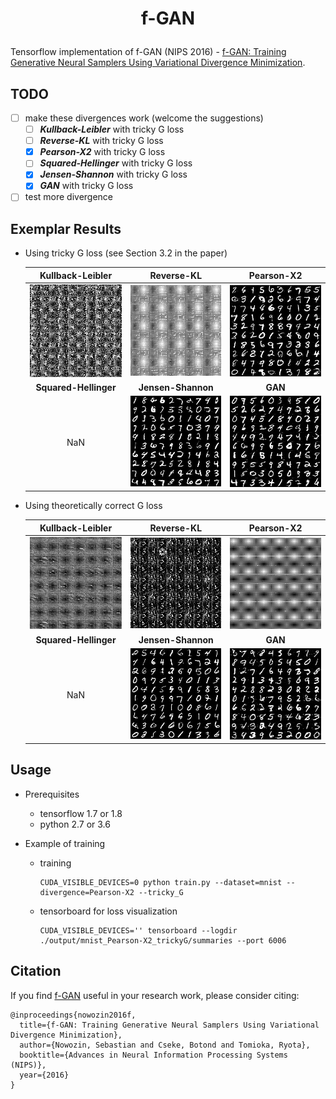 # <p align="center"> f-GAN </p>

Tensorflow implementation of f-GAN (NIPS 2016) - [f-GAN: Training Generative Neural Samplers Using Variational Divergence Minimization](https://arxiv.org/abs/1606.00709).

## TODO

- [ ] make these divergences work (welcome the suggestions)
    - [ ] ***Kullback-Leibler*** with tricky G loss
    - [ ] ***Reverse-KL*** with tricky G loss
    - [x] ***Pearson-X2*** with tricky G loss
    - [ ] ***Squared-Hellinger*** with tricky G loss
    - [x] ***Jensen-Shannon*** with tricky G loss
    - [x] ***GAN*** with tricky G loss
- [ ] test more divergence

## Exemplar Results

- Using tricky G loss (see Section 3.2 in the paper)

    Kullback-Leibler                                | Reverse-KL                                    | Pearson-X2
    :---:                                           | :---:                                         | :---:
    <img src="./pics/Kullback-Leibler_trickyG.jpg"> | <img src="./pics/Reverse-KL_trickyG.jpg">     | <img src="./pics/Pearson-X2_trickyG.jpg">
    **Squared-Hellinger**                           | **Jensen-Shannon**                            | **GAN**
    NaN                                             | <img src="./pics/Jensen-Shannon_trickyG.jpg"> | <img src="./pics/GAN_trickyG.jpg">

- Using theoretically correct G loss

    Kullback-Leibler                                | Reverse-KL                                    | Pearson-X2
    :---:                                           | :---:                                         | :---:
    <img src="./pics/Kullback-Leibler_normalG.jpg"> | <img src="./pics/Reverse-KL_normalG.jpg">     | <img src="./pics/Pearson-X2_normalG.jpg">
    **Squared-Hellinger**                           | **Jensen-Shannon**                            | **GAN**
    NaN                                             | <img src="./pics/Jensen-Shannon_normalG.jpg"> | <img src="./pics/GAN_normalG.jpg">

## Usage

- Prerequisites
    - tensorflow 1.7 or 1.8
    - python 2.7 or 3.6


- Example of training
    - training

        ```console
        CUDA_VISIBLE_DEVICES=0 python train.py --dataset=mnist --divergence=Pearson-X2 --tricky_G
        ```

    - tensorboard for loss visualization

        ```console
        CUDA_VISIBLE_DEVICES='' tensorboard --logdir ./output/mnist_Pearson-X2_trickyG/summaries --port 6006
        ```

## Citation
If you find [f-GAN](https://arxiv.org/abs/1606.00709) useful in your research work, please consider citing:

    @inproceedings{nowozin2016f,
      title={f-GAN: Training Generative Neural Samplers Using Variational Divergence Minimization},
      author={Nowozin, Sebastian and Cseke, Botond and Tomioka, Ryota},
      booktitle={Advances in Neural Information Processing Systems (NIPS)},
      year={2016}
    }